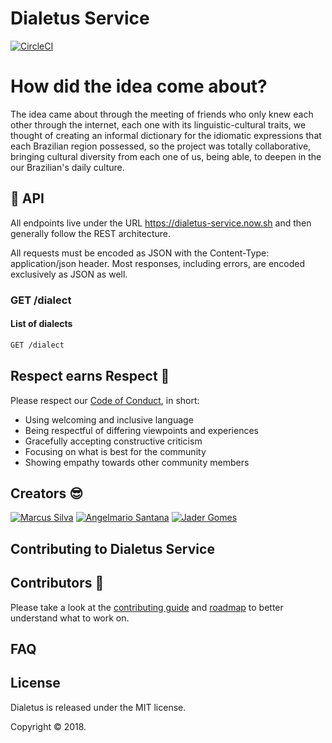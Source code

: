 # Dialetus Service
[![CircleCI](https://circleci.com/gh/mvfsillva/dialetus-service.svg?style=svg&circle-token=1e9adb58a5664ddd2c80e17f641775e2cbb6346f)](https://circleci.com/gh/mvfsillva/dialetus-service)

# How did the idea come about?

 The idea came about through the meeting of friends who only knew each other through the internet, each one with its linguistic-cultural traits, we thought of creating an informal dictionary for the idiomatic expressions that each Brazilian region possessed, so the project was totally collaborative, bringing cultural diversity from each one of us, being able, to deepen in the our Brazilian's daily culture.

## 📃 API

All endpoints live under the URL https://dialetus-service.now.sh and then generally follow the REST architecture.

All requests must be encoded as JSON with the Content-Type: application/json header. Most responses, including errors, are encoded exclusively as JSON as well.

### GET /dialect

#### List of dialects

```bash
GET /dialect
```

## Respect earns Respect 👏

Please respect our [Code of Conduct](.github/code-of-conduct.md), in short:

- Using welcoming and inclusive language
- Being respectful of differing viewpoints and experiences
- Gracefully accepting constructive criticism
- Focusing on what is best for the community
- Showing empathy towards other community members

## Creators 😎
[![Marcus Silva](https://avatars2.githubusercontent.com/u/4579340?v=3&s=100)](https://github.com/mvfsillva)
[![Angelmario Santana](https://avatars2.githubusercontent.com/u/7683909?v=3&s=100)](https://github.com/anfsantana)
[![Jader Gomes](https://avatars2.githubusercontent.com/u/15023006?v=3&s=100)](https://github.com/jdrgomes)

## Contributing to Dialetus Service

## Contributors 🎉

Please take a look at the [contributing guide](.github/contributing.md) and [roadmap](roadmap.md) to better understand what to work on.


## FAQ

## License

Dialetus is released under the MIT license.

Copyright © 2018.
